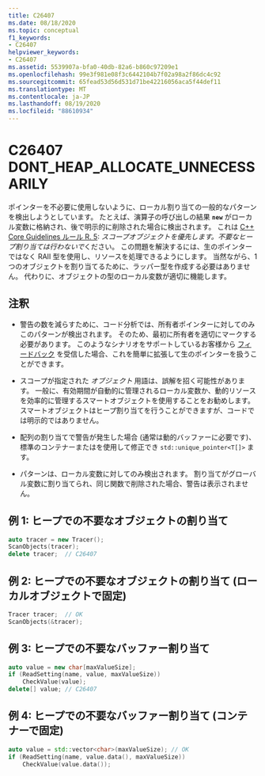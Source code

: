 ```yaml
---
title: C26407
ms.date: 08/18/2020
ms.topic: conceptual
f1_keywords:
- C26407
helpviewer_keywords:
- C26407
ms.assetid: 5539907a-bfa0-40db-82a6-b860c97209e1
ms.openlocfilehash: 99e3f981e08f3c6442104b7f02a98a2f86dc4c92
ms.sourcegitcommit: 65fead53d56d531d71be42216056aca5f44def11
ms.translationtype: MT
ms.contentlocale: ja-JP
ms.lasthandoff: 08/19/2020
ms.locfileid: "88610934"
---
```

# <a name="c26407-dont_heap_allocate_unnecessarily"></a>C26407 DONT_HEAP_ALLOCATE_UNNECESSARILY

ポインターを不必要に使用しないように、ローカル割り当ての一般的なパターンを検出しようとしています。 たとえば、演算子の呼び出しの結果 **`new`** がローカル変数に格納され、後で明示的に削除された場合に検出されます。 これは [C++ Core Guidelines ルール R. 5](https://github.com/isocpp/CppCoreGuidelines/blob/master/CppCoreGuidelines.md#r5-prefer-scoped-objects-dont-heap-allocate-unnecessarily): *スコープオブジェクトを優先します。不要なヒープ割り当ては行わないで*ください。 この問題を解決するには、生のポインターではなく RAII 型を使用し、リソースを処理できるようにします。 当然ながら、1つのオブジェクトを割り当てるために、ラッパー型を作成する必要はありません。 代わりに、オブジェクトの型のローカル変数が適切に機能します。

## <a name="remarks"></a>注釈

- 警告の数を減らすために、コード分析では、所有者ポインターに対してのみこのパターンが検出されます。 そのため、最初に所有者を適切にマークする必要があります。 このようなシナリオをサポートしているお客様から [フィードバック](https://developercommunity.visualstudio.com/spaces/62/index.html) を受信した場合、これを簡単に拡張して生のポインターを扱うことができます。

- スコープが指定された *オブジェクト* 用語は、誤解を招く可能性があります。 一般に、有効期間が自動的に管理されるローカル変数か、動的リソースを効率的に管理するスマートオブジェクトを使用することをお勧めします。 スマートオブジェクトはヒープ割り当てを行うことができますが、コードでは明示的ではありません。

- 配列の割り当てで警告が発生した場合 (通常は動的バッファーに必要です)、標準のコンテナーまたはを使用して修正でき `std::unique_pointer<T[]>` ます。

- パターンは、ローカル変数に対してのみ検出されます。 割り当てがグローバル変数に割り当てられ、同じ関数で削除された場合、警告は表示されません。

## <a name="example-1-unnecessary-object-allocation-on-heap"></a>例 1: ヒープでの不要なオブジェクトの割り当て

```cpp
auto tracer = new Tracer();
ScanObjects(tracer);
delete tracer;  // C26407
```

## <a name="example-2-unnecessary-object-allocation-on-heap-fixed-with-local-object"></a>例 2: ヒープでの不要なオブジェクトの割り当て (ローカルオブジェクトで固定)

```cpp
Tracer tracer;  // OK
ScanObjects(&tracer);
```

## <a name="example-3-unnecessary-buffer-allocation-on-heap"></a>例 3: ヒープでの不要なバッファー割り当て

```cpp
auto value = new char[maxValueSize];
if (ReadSetting(name, value, maxValueSize))
    CheckValue(value);
delete[] value; // C26407
```

## <a name="example-4-unnecessary-buffer-allocation-on-the-heap-fixed-with-container"></a>例 4: ヒープでの不要なバッファー割り当て (コンテナーで固定)

```cpp
auto value = std::vector<char>(maxValueSize); // OK
if (ReadSetting(name, value.data(), maxValueSize))
    CheckValue(value.data());
```

